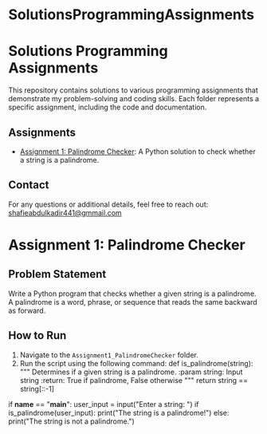 # SolutionsProgrammingAssignments
# Solutions Programming Assignments

This repository contains solutions to various programming assignments that demonstrate my problem-solving and coding skills. Each folder represents a specific assignment, including the code and documentation.

## Assignments
- [Assignment 1: Palindrome Checker](./Assignment1_PalindromeChecker/): A Python solution to check whether a string is a palindrome.

## Contact
For any questions or additional details, feel free to reach out: [shafieabdulkadir441@gmmail.com](mailto:your-email@example.com)
# Assignment 1: Palindrome Checker

## Problem Statement
Write a Python program that checks whether a given string is a palindrome. A palindrome is a word, phrase, or sequence that reads the same backward as forward.

## How to Run
1. Navigate to the `Assignment1_PalindromeChecker` folder.
2. Run the script using the following command:
def is_palindrome(string):
    """
    Determines if a given string is a palindrome.
    :param string: Input string
    :return: True if palindrome, False otherwise
    """
    return string == string[::-1]

if __name__ == "__main__":
    user_input = input("Enter a string: ")
    if is_palindrome(user_input):
        print("The string is a palindrome!")
    else:
        print("The string is not a palindrome.")
